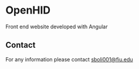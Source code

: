 # OpenHID

Front end website developed with Angular

## Contact

For any information please contact sboli001@fiu.edu